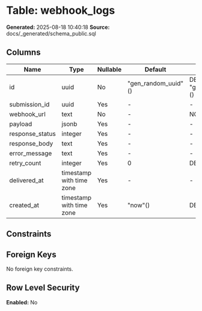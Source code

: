 ﻿# Table: webhook_logs

**Generated:** 2025-08-18 10:40:18
**Source:** docs/_generated/schema_public.sql

## Columns

| Name | Type | Nullable | Default | Notes |
|------|------|----------|---------|-------|
| id | uuid | No | "gen_random_uuid"() | DEFAULT "gen_random_uuid"() NOT NULL |
| submission_id | uuid | Yes | - | - |
| webhook_url | text | No | - | NOT NULL |
| payload | jsonb | Yes | - | - |
| response_status | integer | Yes | - | - |
| response_body | text | Yes | - | - |
| error_message | text | Yes | - | - |
| retry_count | integer | Yes | 0 | DEFAULT 0 |
| delivered_at | timestamp with time zone | Yes | - | - |
| created_at | timestamp with time zone | Yes | "now"() | DEFAULT "now"() |


## Constraints



## Foreign Keys

No foreign key constraints.


## Row Level Security

**Enabled:** No



